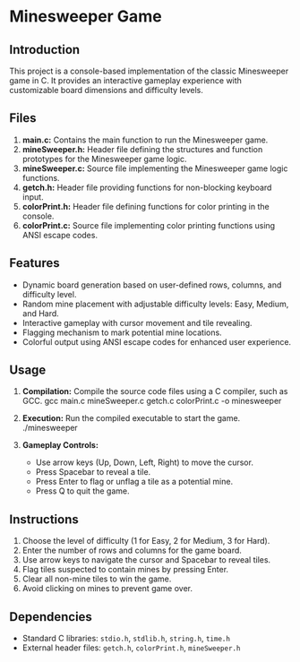 # Minesweeper Game

## Introduction

This project is a console-based implementation of the classic Minesweeper game in C. It provides an interactive gameplay experience with customizable board dimensions and difficulty levels.

## Files

1. **main.c:** Contains the main function to run the Minesweeper game.
2. **mineSweeper.h:** Header file defining the structures and function prototypes for the Minesweeper game logic.
3. **mineSweeper.c:** Source file implementing the Minesweeper game logic functions.
4. **getch.h:** Header file providing functions for non-blocking keyboard input.
5. **colorPrint.h:** Header file defining functions for color printing in the console.
6. **colorPrint.c:** Source file implementing color printing functions using ANSI escape codes.

## Features

- Dynamic board generation based on user-defined rows, columns, and difficulty level.
- Random mine placement with adjustable difficulty levels: Easy, Medium, and Hard.
- Interactive gameplay with cursor movement and tile revealing.
- Flagging mechanism to mark potential mine locations.
- Colorful output using ANSI escape codes for enhanced user experience.

## Usage

1. **Compilation:** Compile the source code files using a C compiler, such as GCC.
   gcc main.c mineSweeper.c getch.c colorPrint.c -o minesweeper
   
2. **Execution:** Run the compiled executable to start the game.
   ./minesweeper

3. **Gameplay Controls:**
   - Use arrow keys (Up, Down, Left, Right) to move the cursor.
   - Press Spacebar to reveal a tile.
   - Press Enter to flag or unflag a tile as a potential mine.
   - Press Q to quit the game.

## Instructions

1. Choose the level of difficulty (1 for Easy, 2 for Medium, 3 for Hard).
2. Enter the number of rows and columns for the game board.
3. Use arrow keys to navigate the cursor and Spacebar to reveal tiles.
4. Flag tiles suspected to contain mines by pressing Enter.
5. Clear all non-mine tiles to win the game.
6. Avoid clicking on mines to prevent game over.

## Dependencies

- Standard C libraries: `stdio.h`, `stdlib.h`, `string.h`, `time.h`
- External header files: `getch.h`, `colorPrint.h`, `mineSweeper.h`

